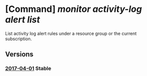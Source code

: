 # [Command] _monitor activity-log alert list_

List activity log alert rules under a resource group or the current subscription.

## Versions

### [2017-04-01](/Resources/mgmt-plane/L3N1YnNjcmlwdGlvbnMve30vcHJvdmlkZXJzL21pY3Jvc29mdC5pbnNpZ2h0cy9hY3Rpdml0eWxvZ2FsZXJ0cw==/2017-04-01.xml) **Stable**

<!-- mgmt-plane /subscriptions/{}/providers/microsoft.insights/activitylogalerts 2017-04-01 -->
<!-- mgmt-plane /subscriptions/{}/resourcegroups/{}/providers/microsoft.insights/activitylogalerts 2017-04-01 -->
